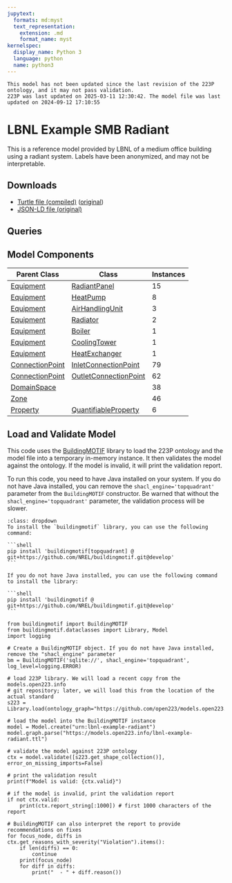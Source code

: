 ```yaml
---
jupytext:
  formats: md:myst
  text_representation:
    extension: .md
    format_name: myst
kernelspec:
  display_name: Python 3
  language: python
  name: python3
---
```


```{warning}
This model has not been updated since the last revision of the 223P ontology, and it may not pass validation.
223P was last updated on 2025-03-11 12:30:42. The model file was last updated on 2024-09-12 17:10:55
```
        
# LBNL Example SMB Radiant

This is a reference model provided by LBNL of a medium office building using a radiant system. Labels have been anonymized, and may not be interpretable.

## Downloads

- <a href="/compiled/lbnl-example-radiant.ttl">Turtle file (compiled)</a> (<a href="/lbnl-example-radiant.ttl">original</a>)
- <a href="/lbnl-example-radiant.jsonld">JSON-LD file (original)</a>
    
## Queries

## Model Components
| Parent Class | Class | Instances |
|------------|-------|----------------|
| [Equipment](https://explore.open223.info/s223/Equipment.html) | [RadiantPanel](https://explore.open223.info/s223/RadiantPanel.html) | 15 |
| [Equipment](https://explore.open223.info/s223/Equipment.html) | [HeatPump](https://explore.open223.info/s223/HeatPump.html) | 8 |
| [Equipment](https://explore.open223.info/s223/Equipment.html) | [AirHandlingUnit](https://explore.open223.info/s223/AirHandlingUnit.html) | 3 |
| [Equipment](https://explore.open223.info/s223/Equipment.html) | [Radiator](https://explore.open223.info/s223/Radiator.html) | 2 |
| [Equipment](https://explore.open223.info/s223/Equipment.html) | [Boiler](https://explore.open223.info/s223/Boiler.html) | 1 |
| [Equipment](https://explore.open223.info/s223/Equipment.html) | [CoolingTower](https://explore.open223.info/s223/CoolingTower.html) | 1 |
| [Equipment](https://explore.open223.info/s223/Equipment.html) | [HeatExchanger](https://explore.open223.info/s223/HeatExchanger.html) | 1 |
| [ConnectionPoint](https://explore.open223.info/s223/ConnectionPoint.html) | [InletConnectionPoint](https://explore.open223.info/s223/InletConnectionPoint.html) | 79 |
| [ConnectionPoint](https://explore.open223.info/s223/ConnectionPoint.html) | [OutletConnectionPoint](https://explore.open223.info/s223/OutletConnectionPoint.html) | 62 |
| [DomainSpace](https://explore.open223.info/s223/DomainSpace.html) | [](https://explore.open223.info/s223/.html) | 38 |
| [Zone](https://explore.open223.info/s223/Zone.html) | [](https://explore.open223.info/s223/.html) | 46 |
| [Property](https://explore.open223.info/s223/Property.html) | [QuantifiableProperty](https://explore.open223.info/s223/QuantifiableProperty.html) | 6 |


## Load and Validate Model

This code uses the [BuildingMOTIF](https://github.com/NREL/BuildingMOTIF) library to load the 223P ontology and the model file into a temporary in-memory instance.
It then validates the model against the ontology. If the model is invalid, it will print the validation report.

To run this code, you need to have Java installed on your system. If you do not have Java installed, you can remove the `shacl_engine='topquadrant'` parameter from the `BuildingMOTIF` constructor.
Be warned that without the `shacl_engine='topquadrant'` parameter, the validation process will be slower.

````{note} BuildingMOTIF installation
:class: dropdown
To install the `buildingmotif` library, you can use the following command:

```shell
pip install 'buildingmotif[topquadrant] @ git+https://github.com/NREL/buildingmotif.git@develop'
```

If you do not have Java installed, you can use the following command to install the library:

```shell
pip install 'buildingmotif @ git+https://github.com/NREL/buildingmotif.git@develop'
```
````


```{code-cell} python3
from buildingmotif import BuildingMOTIF
from buildingmotif.dataclasses import Library, Model
import logging

# Create a BuildingMOTIF object. If you do not have Java installed, remove the "shacl_engine" parameter
bm = BuildingMOTIF('sqlite://', shacl_engine='topquadrant', log_level=logging.ERROR)

# load 223P library. We will load a recent copy from the models.open223.info
# git repository; later, we will load this from the location of the actual standard
s223 = Library.load(ontology_graph="https://github.com/open223/models.open223.info/raw/main/ontologies/223p.ttl")

# load the model into the BuildingMOTIF instance
model = Model.create("urn:lbnl-example-radiant")
model.graph.parse("https://models.open223.info/lbnl-example-radiant.ttl")

# validate the model against 223P ontology
ctx = model.validate([s223.get_shape_collection()], error_on_missing_imports=False)

# print the validation result
print(f"Model is valid: {ctx.valid}")

# if the model is invalid, print the validation report
if not ctx.valid:
    print(ctx.report_string[:1000]) # first 1000 characters of the report

# BuildingMOTIF can also interpret the report to provide recommendations on fixes
for focus_node, diffs in ctx.get_reasons_with_severity("Violation").items():
    if len(diffs) == 0:
        continue
    print(focus_node)
    for diff in diffs:
        print("  - " + diff.reason())

```
